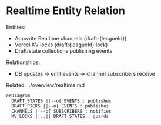 # Realtime Entity Relation

Entities:
- Appwrite Realtime channels (draft-{leagueId})
- Vercel KV locks (draft:{leagueId}:lock)
- Draft/state collections publishing events

Relationships:
- DB updates → emit events → channel subscribers receive

Related: ../overview/realtime.md

```mermaid
erDiagram
  DRAFT_STATES ||--o{ EVENTS : publishes
  DRAFT_PICKS ||--o{ EVENTS : publishes
  CHANNELS ||--o{ SUBSCRIBERS : notifies
  KV_LOCKS ||..|| DRAFT_STATES : guards
```


